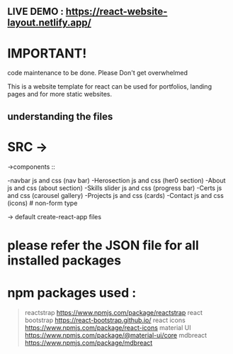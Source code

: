 ## LIVE DEMO : https://react-website-layout.netlify.app/ 

# IMPORTANT! 
code maintenance to be done. Please Don't get overwhelmed 

This is a website template for react 
can be used for portfolios, landing pages and for more static websites.

## understanding the files

# SRC -> 
->components :: 

  -navbar js and css (nav bar)
    -Herosection js and css (her0 section)
      -About js and css (about section)
        -Skills slider js and css (progress bar)
          -Certs js and css (carousel gallery)
            -Projects js and css (cards)
              -Contact js and css (icons) # non-form type
              
 -> default create-react-app files
 
 # please refer the JSON file for all installed packages
 
 # npm packages used : 
 
 >reactstrap https://www.npmjs.com/package/reactstrap
 >react bootstrap https://react-bootstrap.github.io/
 >react icons https://www.npmjs.com/package/react-icons
 >material UI https://www.npmjs.com/package/@material-ui/core
 >mdbreact https://www.npmjs.com/package/mdbreact
 

